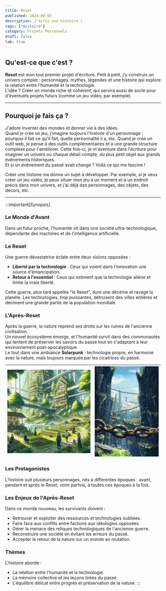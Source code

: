 ```yaml
---
title: Reset
published: 2024-08-05
description: J'écris une histoire !
tags: ["Histoire"]
category: Projets Personnels
draft: false
lab: true
---
```


## Qu'est-ce que c'est ?

**Reset** est mon tout premier projet d'écriture. Petit à petit, j'y construis un univers complet : personnages, mythes, légendes et une histoire qui explore la relation entre l'humanité et la technologie.  
L'idée ? Créer un monde riche et cohérent, qui servira aussi de socle pour d'éventuels projets futurs (comme un jeu vidéo, par exemple).

---

## Pourquoi je fais ça ?

J'adore inventer des mondes et donner vie à des idées.  
Quand je crée un jeu, j'imagine toujours l'histoire d'un personnage : pourquoi il fait ce qu'il fait, quelle personnalité il a, etc.
Quand je crée un outil web, je pense à des outils complémentaires et à une grande structure complexe pour l'améliorer.
Cette fois-ci, je m'aventure dans l'écriture pour imaginer un univers où chaque détail compte, du plus petit objet aux grands événements historiques.  
Et si un événement du passé avait changé ? Voilà ce qui me fascine !

Créer une histoire me donne un sujet à développer. Par exemple, si je veux créer un jeu vidéo, je peux situer mon jeu à un moment et à un endroit précis dans mon univers, et j'ai déjà des personnages, des objets, des décors, etc.

---

:::important[Synopsis]

### Le Monde d'Avant

Dans un futur proche, l'humanité vit dans une société ultra-technologique, dépendante des machines et de l'intelligence artificielle.

### Le Reset

Une guerre dévastatrice éclate entre deux visions opposées :
- **Liberté par la technologie** : Ceux qui voient dans l'innovation une source d'émancipation.
- **Retour à l'essentiel** : Ceux qui estiment que la technologie aliène et limite la vraie liberté.

Cette guerre, plus tard appelée "le Reset", dure une décénie et ravage la planète. Les technologies, trop puissantes, détruisent des villes entières et déciment une grande partie de la population mondiale.

### L'Après-Reset

Après la guerre, la nature reprend ses droits sur les ruines de l'ancienne civilisation.  
Un nouvel écosystème émerge, et l'humanité survit dans des communautés qui tentent de préserver les savoirs du passé tout en s'adaptant à leur environnement post-apocalyptique.  
Le tout dans une ambiance **Solarpunk** : technologie propre, en harmonie avec la nature, mais toujours marquée par les cicatrices du passé.

| ![Reset 1](Reset_1.jpg) | ![Reset 2](Reset_2.jpg) |
|:-----------------------:|:-----------------------:|

### Les Protagonistes

L'histoire suit plusieurs personnages, nés à différentes époques : avant, pendant et après le Reset, voire parfois, à toutes ces époques à la fois.

### Les Enjeux de l'Après-Reset

Dans ce monde nouveau, les survivants doivent :
- Retrouver et exploiter des ressources et technologies oubliées.
- Faire face aux conflits entre factions aux idéologies opposées.
- Gérer la menace des reliques technologiques de l'ancienne guerre.
- Reconstruire une société en évitant les erreurs du passé.
- Accepter le retour de la nature sur un monde en mutation.

### Thèmes

L'histoire aborde :
- La relation entre l'humanité et la technologie.
- La mémoire collective et les leçons tirées du passé.
- L'équilibre délicat entre progrès et préservation de la nature.
:::
